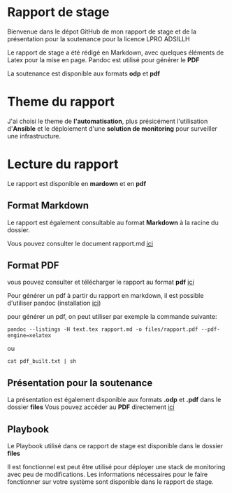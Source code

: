 # Rapport de stage

Bienvenue dans le dépot GitHub de mon rapport de stage et de la présentation pour la soutenance pour la licence LPRO ADSILLH


Le rapport de stage a été rédigé en Markdown, avec quelques éléments de Latex pour la mise en page.
Pandoc est utilisé pour générer le **PDF**

La soutenance est disponible aux formats **odp** et **pdf**

# Theme du rapport

J'ai choisi le theme de **l'automatisation**, plus présicément l'utilisation d'**Ansible** et le déploiement d'une **solution de monitoring** pour surveiller une infrastructure.


# Lecture du rapport

Le rapport est disponible en **mardown** et en **pdf**


## Format Markdown

Le rapport est également consultable au format **Markdown** à la racine du dossier. 

Vous pouvez consulter le document rapport.md [ici](rapport.md)


## Format PDF

vous pouvez consulter et télécharger le rapport au format **pdf** [ici](files/rapport.pdf "rapport")

Pour générer un pdf à partir du rapport en markdown, il est possible d'utiliser pandoc (installation [ici](http://pandoc.org/installing.html))

pour générer un pdf, on peut utiliser par exemple la commande suivante: 

```shell
pandoc --listings -H text.tex rapport.md -o files/rapport.pdf --pdf-engine=xelatex
```
 ou

```shell
cat pdf_built.txt | sh
```

## Présentation pour la soutenance
La présentation est également disponible aux formats **.odp** et **.pdf**  dans le dossier **files**
Vous pouvez accéder au **PDF** directement [ici](files/prez.pdf "présentation")

## Playbook

Le Playbook utilisé dans ce rapport de stage est disponible dans le dossier **files**

Il est fonctionnel est peut être utilisé pour déployer une stack de monitoring avec peu de modifications. Les informations nécessaires pour le faire fonctionner sur votre système sont disponible dans le rapport de stage.


